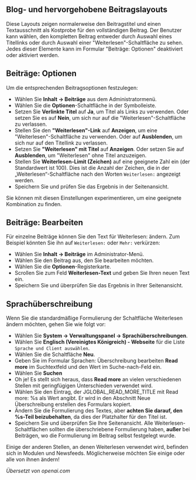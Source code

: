 <!-- Filename: J4.x:Read_More_Links / Display title: Beitrag: Bearbeiten - Mehr lesen -->

## Blog- und hervorgehobene Beitragslayouts

Diese Layouts zeigen normalerweise den Beitragstitel und einen Textausschnitt als Kostprobe für den vollständigen Beitrag. Der Benutzer kann wählen, den kompletten Beitrag entweder durch Auswahl eines Titellinks oder durch Auswahl einer "Weiterlesen"-Schaltfläche zu sehen. Jedes dieser Elemente kann im Formular "Beiträge: Optionen" deaktiviert oder aktiviert werden.

## Beiträge: Optionen

Um die entsprechenden Beitragsoptionen festzulegen:

- Wählen Sie **Inhalt → Beiträge** aus dem Administratormenü.
- Wählen Sie die **Optionen**-Schaltfläche in der Symbolleiste.
- Setzen Sie **Verlinkte Titel** auf **Ja**, um Titel als Links zu verwenden. Oder setzen Sie es auf **Nein**, um sich nur auf die "Weiterlesen"-Schaltfläche zu verlassen.
- Stellen Sie den **"Weiterlesen"-Link** auf **Anzeigen**, um eine "Weiterlesen"-Schaltfläche zu verwenden. Oder auf **Ausblenden**, um sich nur auf den Titellink zu verlassen.
- Setzen Sie **"Weiterlesen" mit Titel** auf **Anzeigen**. Oder setzen Sie auf **Ausblenden**, um "Weiterlesen" ohne Titel anzuzeigen.
- Stellen Sie **Weiterlesen-Limit (Zeichen)** auf eine geeignete Zahl ein (der Standardwert ist 100). Dies ist die Anzahl der Zeichen, die in der „Weiterlesen“-Schaltfläche nach den Worten `Weiterlesen:` angezeigt werden.
- Speichern Sie und prüfen Sie das Ergebnis in der Seitenansicht.

Sie können mit diesen Einstellungen experimentieren, um eine geeignete Kombination zu finden.

## Beiträge: Bearbeiten

Für einzelne Beiträge können Sie den Text für Weiterlesen: ändern. Zum Beispiel könnten Sie ihn auf `Weiterlesen:` oder `Mehr:` verkürzen:

- Wählen Sie **Inhalt → Beiträge** im Administrator-Menü.
- Wählen Sie den Beitrag aus, den Sie bearbeiten möchten.
- Wählen Sie die **Optionen**-Registerkarte.
- Scrollen Sie zum Feld **Weiterlesen-Text** und geben Sie Ihren neuen Text ein.
- Speichern Sie und überprüfen Sie das Ergebnis in Ihrer Seitenansicht.

## Sprachüberschreibung

Wenn Sie die standardmäßige Formulierung der Schaltfläche Weiterlesen ändern möchten, gehen Sie wie folgt vor:

- Wählen Sie **System → Verwaltungspanel → Sprachüberschreibungen**.
- Wählen Sie **Englisch (Vereinigtes Königreich) - Webseite** für die Liste `Sprache und Client auswählen`.
- Wählen Sie die Schaltfläche **Neu**.
- Geben Sie im Formular Sprachen: Überschreibung bearbeiten **Read more** im Suchtextfeld und den Wert im Suche-nach-Feld ein.
- Wählen Sie **Suchen**
- Oh je! Es stellt sich heraus, dass **Read more** an vielen verschiedenen Stellen mit geringfügigen Unterschieden verwendet wird.
- Wählen Sie den Eintrag, der JGLOBAL_READ_MORE_TITLE mit Read more: %s als Wert angibt. Er wird in den Abschnitt Neue Überschreibung erstellen des Formulars kopiert.
- Ändern Sie die Formulierung des Textes, aber **achten Sie darauf, den %s-Teil beizubehalten**, da dies der Platzhalter für den Titel ist.
- Speichern Sie und überprüfen Sie Ihre Seitenansicht. Alle Weiterlesen-Schaltflächen sollten die überschriebene Formulierung haben, **außer** bei Beiträgen, wo die Formulierung im Beitrag selbst festgelegt wurde.

Einige der anderen Stellen, an denen Weiterlesen verwendet wird, befinden sich in Modulen und Newsfeeds. Möglicherweise möchten Sie einige oder alle von ihnen ändern!

*Übersetzt von openai.com*

